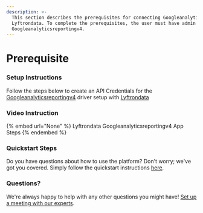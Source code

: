 ```yaml
---
description: >-
  This section describes the prerequisites for connecting Googleanalyticsreportingv4 to
  Lyftrondata. To complete the prerequisites, the user must have admin access to
  Googleanalyticsreportingv4.
---
```


# Prerequisite

<mark style="color:blue;"></mark>

### Setup Instructions

Follow the steps below to create an API Credentials for the [Googleanalyticsreportingv4](None) driver setup with [Lyftrondata](https://www.lyftrondata.com)

### Video Instruction

{% embed url="None" %}
Lyftrondata Googleanalyticsreportingv4 App Steps
{% endembed %}

### Quickstart Steps

Do you have questions about how to use the platform? Don't worry; we've got you covered. Simply follow the quickstart instructions [here](README.md).

### Questions? <a href="#questions" id="questions"></a>

We're always happy to help with any other questions you might have! [Set up a meeting with our experts](https://www.lyftrondata.com/book-a-meeting/).

